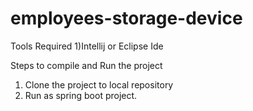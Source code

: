 # employees-storage-device

Tools Required
1)Intellij or Eclipse Ide

Steps to compile and Run the project

1. Clone the project to local repository
2. Run as spring boot project.
